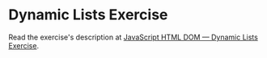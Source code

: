 
# Dynamic Lists Exercise

Read the exercise's description at [JavaScript HTML DOM — Dynamic Lists Exercise](https://www.codeguage.com/courses/js/html-dom-dynamic-lists-exercise).